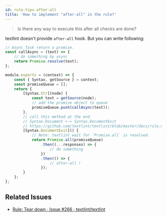 ```yaml
---
id: rule-tips-after-all
title: 'How to implement "after-all" in the rule?'
---
```


> Is there any way to execute this after all checks are done?

textlint doesn't provide `after-all` hook.
But you can write following:

```js
// Async Task return a promise.
const callAsync = (text) => {
    // do something by async
    return Promise.resolve(text);
};

module.exports = (context) => {
    const { Syntax, getSource } = context;
    const promiseQueue = [];
    return {
        [Syntax.Str](node) {
            const text = getSource(node);
            // add the promise object to queue
            promiseQueue.push(callAsync(text));
        },
        // call this method at the end
        // Syntax.Document <-> Syntax.DocumentExit
        // https://github.com/textlint/textlint/blob/master/docs/rule.md
        [Syntax.DocumentExit]() {
            // Note: textlint wait for `Promise.all` is resolved.
            return Promise.all(promiseQueue)
                .then((...responses) => {
                    // do something
                })
                .then(() => {
                    // after-all !
                });
        }
    };
};
```

## Related Issues

- [Rule: Tear down · Issue #266 · textlint/textlint](https://github.com/textlint/textlint/issues/266#issuecomment-293192017 "Rule: Tear down · Issue #266 · textlint/textlint")
